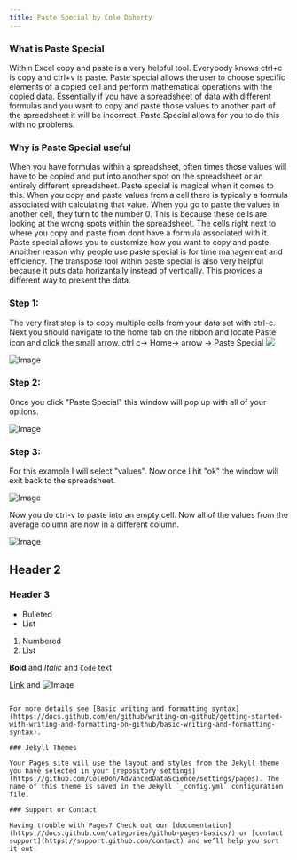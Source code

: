 ```yaml
---
title: Paste Special by Cole Doherty
---
```

### What is Paste Special
Within Excel copy and paste is a very helpful tool. Everybody knows ctrl+c is copy and ctrl+v is paste. Paste special allows the user to choose specific elements of a copied cell and perform mathematical operations with the copied data. Essentially if you have a spreadsheet of data with different formulas and you want to copy and paste those values to another part of the spreadsheet it will be incorrect. Paste Special allows for you to do this with no problems.

### Why is Paste Special useful
When you have formulas within a spreadsheet, often times those values will have to be copied and put into another spot on the spreadsheet or an entirely different spreadsheet.  Paste special is magical when it comes to this.  When you copy and paste values from a cell there is typically a formula associated with calculating that value. When you go to paste the values in another cell, they turn to the number 0. This is because these cells are looking at the wrong spots within the spreadsheet. The cells right next to where you copy and paste from dont have a formula associated with it. Paste special allows you to customize how you want to copy and paste. Anoither reason why people use paste special is for time management and efficiency. The transpose tool within paste special is also very helpful because it puts data horizantally instead of vertically. This provides a different way to present the data.
### Step 1:
The very first step is to copy multiple cells from your data set with ctrl-c. Next you should navigate to the home tab on the ribbon and locate Paste icon and click the small arrow. ctrl c-> Home-> arrow -> Paste Special
![](https://media.discordapp.net/attachments/899489276700557352/935685841995583528/CopyData.JPG)

![Image](https://cdn.discordapp.com/attachments/899489276700557352/935685676094074890/PasteSpecial.JPG)

### Step 2:
Once you click "Paste Special" this window will pop up with all of your options.

![Image](https://cdn.discordapp.com/attachments/899489276700557352/935685676383469649/PasteSpecials.JPG)

### Step 3:
For this example I will select "values". Now once I hit "ok" the window will exit back to the spreadsheet. 

![Image](https://cdn.discordapp.com/attachments/899489276700557352/935685678178660352/ValuesPasteSpecial.JPG)

Now you do ctrl-v to paste into an empty cell. Now all of the values from the average column are now in a different column.

![Image](https://cdn.discordapp.com/attachments/899489276700557352/935685677117476885/Result.JPG)






## Header 2
### Header 3

- Bulleted
- List

1. Numbered
2. List

**Bold** and _Italic_ and `Code` text

[Link](url) and ![Image](src)
```

For more details see [Basic writing and formatting syntax](https://docs.github.com/en/github/writing-on-github/getting-started-with-writing-and-formatting-on-github/basic-writing-and-formatting-syntax).

### Jekyll Themes

Your Pages site will use the layout and styles from the Jekyll theme you have selected in your [repository settings](https://github.com/ColeDoh/AdvancedDataScience/settings/pages). The name of this theme is saved in the Jekyll `_config.yml` configuration file.

### Support or Contact

Having trouble with Pages? Check out our [documentation](https://docs.github.com/categories/github-pages-basics/) or [contact support](https://support.github.com/contact) and we’ll help you sort it out.

